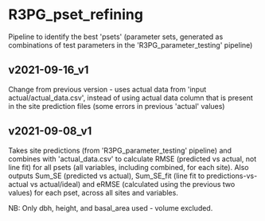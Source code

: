 # R3PG_pset_refining

Pipeline to identify the best 'psets' (parameter sets, generated as combinations of test parameters in the 'R3PG_parameter_testing' pipeline)


## v2021-09-16_v1

Change from previous version - uses actual data from 'input actual/actual_data.csv', instead of using actual data column that is present in the site prediction files (some errors in previous 'actual' values)


## v2021-09-08_v1

Takes site predictions (from 'R3PG_parameter_testing' pipeline) and combines with 'actual_data.csv' to calculate RMSE (predicted vs actual, not line fit) for all psets (all variables, including combined, for each site). Also outputs Sum_SE (predicted vs actual), Sum_SE_fit (line fit to predictions-vs-actual vs actual/ideal) and eRMSE (calculated using the previous two values) for each pset, across all sites and variables.

NB: Only dbh, height, and basal_area used - volume excluded.